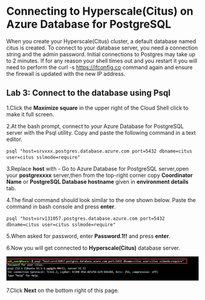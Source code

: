 # Connecting to Hyperscale(Citus) on Azure Database for PostgreSQL

When you create your Hyperscale(Citus) cluster, a default database named citus is created. To connect to your database server, you need a connection string and the admin password. Initial connections to Postgres may take up to 2 minutes. If for any reason your shell times out and you restart it you will need to perform the curl -s https://ifconfig.co command again and ensure the firewall is updated with the new IP address.

## **Lab 3: Connect to the database using Psql**

1.Click the **Maximize square** in the upper right of the Cloud Shell click to make it full screen.

2.At the bash prompt, connect to your Azure Database for PostgreSQL server with the Psql utility. Copy and paste the following command in a text editor.

```
psql "host=srvxxx.postgres.database.azure.com port=5432 dbname=citus user=citus sslmode=require" 
```

3.Replace **host** with - Go to Azure Database for PostgreSQL server,open your **postgrexxxx** server,then from the top-right corner copy **Coordinator Name** or **PostgreSQL Database hostname** given in **environment details** tab.

4.The final command should look similar to the one shown below. Paste the command in bash console and press **enter**.
```
psql "host=srv131057.postgres.database.azure.com port=5432 dbname=citus user=citus sslmode=require"
```

5.When asked for password, enter **Password.1!!** and press **enter**.

6.Now you will get connected to **Hyperscale(Citus)** database server.

   ![](Images/quey1.png)

7.Click **Next** on the bottom right of this page.
  
